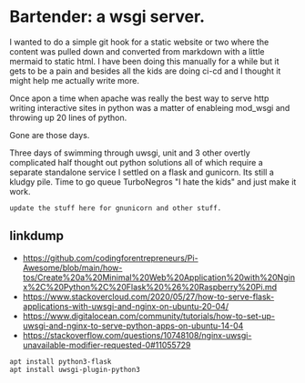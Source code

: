 # Bartender: a wsgi server.

I wanted to do a simple git hook for a static website or two where the content was pulled down and converted from markdown with a little mermaid to static html. I have been doing this manually for a while but it gets to be a pain and besides all the kids are doing ci-cd and I thought it might help me actually write more.

Once apon a time when apache was really the best way to serve http writing interactive sites in python was a matter of enableing mod_wsgi and throwing up 20 lines of python. 

Gone are those days. 

Three days of swimming through uwsgi, unit and 3 other overtly complicated half thought out python solutions all of which require a separate standalone service I settled on a flask and gunicorn. Its still a kludgy pile. Time to go queue TurboNegros "I hate the kids" and just make it work.


```
update the stuff here for gnunicorn and other stuff.
```
## linkdump
- https://github.com/codingforentrepreneurs/Pi-Awesome/blob/main/how-tos/Create%20a%20Minimal%20Web%20Application%20with%20Nginx%2C%20Python%2C%20Flask%20%26%20Raspberry%20Pi.md
- https://www.stackovercloud.com/2020/05/27/how-to-serve-flask-applications-with-uwsgi-and-nginx-on-ubuntu-20-04/
- https://www.digitalocean.com/community/tutorials/how-to-set-up-uwsgi-and-nginx-to-serve-python-apps-on-ubuntu-14-04
- https://stackoverflow.com/questions/10748108/nginx-uwsgi-unavailable-modifier-requested-0#11055729

```
apt install python3-flask
apt install uwsgi-plugin-python3

```